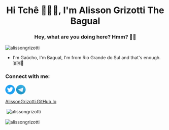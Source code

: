 <h1 align="center">Hi Tchê 🙋🏻‍♂️, I'm Alisson Grizotti The Bagual</h1>
<h3 align="center">Hey, what are you doing here? Hmm? 😬😬</h3>

<p align="left"> <img src="https://komarev.com/ghpvc/?username=alissongrizotti&color=blue&style=flat&label=PROFILE+VIEWS" alt="alissongrizotti" /> </p>

- I'm Gaúcho, I'm Bagual, I'm from Rio Grande do Sul and that's enough. 🇧🇷🧉

<h3 align="left">Connect with me:</h3>
<p align="left">
<a href="https://twitter.com/bagualisson" target="blank"><img align="center" src="https://github.com/AlissonGrizotti/AlissonGrizotti/blob/main/twitter-icone.png" alt="bagualisson" height="30" width="30" /></a>
<a href="https://t.me/Bagualisson" target="blank"><img align="center" src="https://github.com/AlissonGrizotti/AlissonGrizotti/blob/main/telegram-icone-icon.png" alt="bagualisson" height="30" width="30" /></a>
</p>
<p>
<a href="https://alissongrizotti.github.io/certificard" target="blank" align="center">AlissonGrizotti.GitHub.Io</a>
</p>

<p>&nbsp;<img align="center" src="https://github-readme-stats.vercel.app/api?username=AlissonGrizotti&theme=gotham&show_icons=true" alt="alissongrizotti" /></p>

<p><img align="center" src="https://github-readme-streak-stats.herokuapp.com?user=AlissonGrizotti&theme=dark-smoky&ring=229C67&fire=229C67&sideNums=32E698&currStreakNum=32E698&sideLabels=229C67)](https://git.io/streak-stats" alt="alissongrizotti" /></p>



